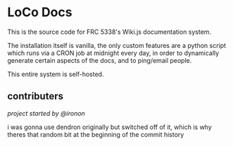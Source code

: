 # LoCo Docs
This is the source code for FRC 5338's Wiki.js documentation system.

The installation itself is vanilla, the only custom features are a python script which runs via a CRON job at midnight every day, in order to dynamically generate certain aspects of the docs, and to ping/email people.

This entire system is self-hosted.

## contributers
*project started by @ironon*

i was gonna use dendron originally but switched off of it, which is why theres that random bit at the beginning of the commit history